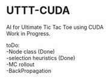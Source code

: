 # UTTT-CUDA
AI for Ultimate Tic Tac Toe using CUDA <br>
Work in Progress.  <div>
toDo:  <div>
-Node class (Done) <div>
-selection heuristics (Done)  <div>
-MC rollout  <div> 
-BackPropagation  <div>
